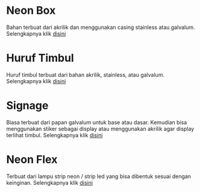 # Neon Box

Bahan terbuat dari akrilik dan menggunakan casing stainless atau galvalum. Selengkapnya klik [disini](https://langitkarya.com)

# Huruf Timbul

Huruf timbul terbuat dari bahan akrilik, stainless, atau galvalum. Selengkapnya klik [disini](https://langitkarya.com)

# Signage

Biasa terbuat dari papan galvalum untuk base atau dasar. Kemudian bisa menggunakan stiker sebagai display atau menggunakan akrilik agar display terlihat timbul. Selengkapnya klik [disini](https://langitkarya.com)

# Neon Flex

Terbuat dari lampu strip neon / strip led yang bisa dibentuk sesuai dengan keinginan. Selengkapnya klik [disini](https://langitkarya.com)
